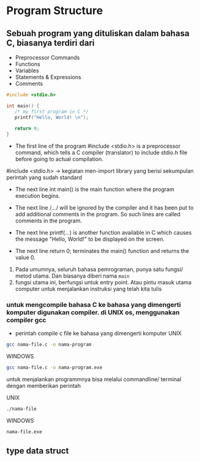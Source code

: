 # Program Structure


## Sebuah program yang dituliskan dalam bahasa C, biasanya terdiri dari

 - Preprocessor Commands
 - Functions
 - Variables
 - Statements & Expressions
 - Comments

```c
#include <stdio.h>

int main() {
   /* my first program in C */
   printf("Hello, World! \n");
   
   return 0;
}
```

 - The first line of the program #include <stdio.h> is a preprocessor command, which tells a C compiler (translator) to include stdio.h file before going to actual compilation.

 #include <stdio.h> -> kegiatan men-import library yang berisi sekumpulan perintah yang sudah standard

 - The next line int main() is the main function where the program execution begins.

 - The next line /*...*/ will be ignored by the compiler and it has been put to add additional comments in the program. So such lines are called comments in the program.

 - The next line printf(...) is another function available in C which causes the message "Hello, World!" to be displayed on the screen.

 - The next line return 0; terminates the main() function and returns the value 0.

1. Pada umumnya, seluruh bahasa pemrograman, punya satu fungsi/ metod utama. Dan biasanya diberi nama `main`
2. fungsi utama ini, berfungsi untuk entry point. Atau pintu masuk utama computer untuk menjalankan instruksi yang telah kita tulis

### untuk mengcompile bahasa C ke bahasa yang dimengerti komputer digunakan compiler. di UNIX os, menggunakan compiler gcc

- perintah compile c file ke bahasa yang dimengerti komputer
UNIX
```bash
gcc nama-file.c -o nama-program
```
WINDOWS
```bash
gcc nama-file.c -o nama-program.exe
```

untuk menjalankan programmnya bisa melalui commandline/ terminal dengan memberikan perintah

UNIX
```bash
./nama-file
```

WINDOWS
```bash
nama-file.exe
```


## type data struct
